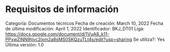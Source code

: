 # Requisitos de información

Categoría: Documentos técnicos
Fecha de creación: March 10, 2022
Fecha de última modificación: April 1, 2022
Identificador: BKJ_DT01
Liga: https://docs.google.com/document/d/1VuA8_k11-PPxwZlNN9tjvc2ixm2a8sMS0SKQzuTLt4s/edit?usp=sharing
Se utiliza?: Yes
Última versión: 1.0